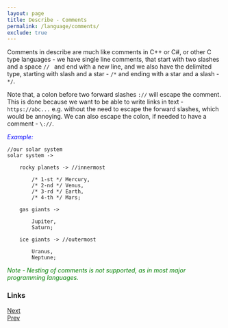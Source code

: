 ```yaml
---
layout: page
title: Describe - Comments
permalink: /language/comments/
exclude: true
---
```

Comments in describe are much like comments in C++ or C#, or other C type languages - we have single line comments, that start with two slashes and a space `// ` and end with a new line, and we also have the delimited type, starting with slash and a star - `/*` and ending with a star and a slash - `*/`. 

Note that, a colon before two forward slashes `://` will escape the comment. This is done because we want to be able to write links in text - `https://abc...` e.g. without the need to escape the forward slashes, which would be annoying. We can also escape the colon, if needed to have a comment - `\://`.


<span style="color:blue">_Example:_</span>
```
//our solar system
solar system ->

	rocky planets -> //innermost

		/* 1-st */ Mercury,
		/* 2-nd */ Venus,
		/* 3-rd */ Earth,
		/* 4-th */ Mars;

	gas giants ->

		Jupiter,
		Saturn;

	ice giants -> //outermost

		Uranus,
		Neptune;
```

<span style="color:green">_Note - Nesting of comments is not supported, as in most major programming languages._</span>

### Links
[Next](/language/links)<br>
[Prev](/language/lists)